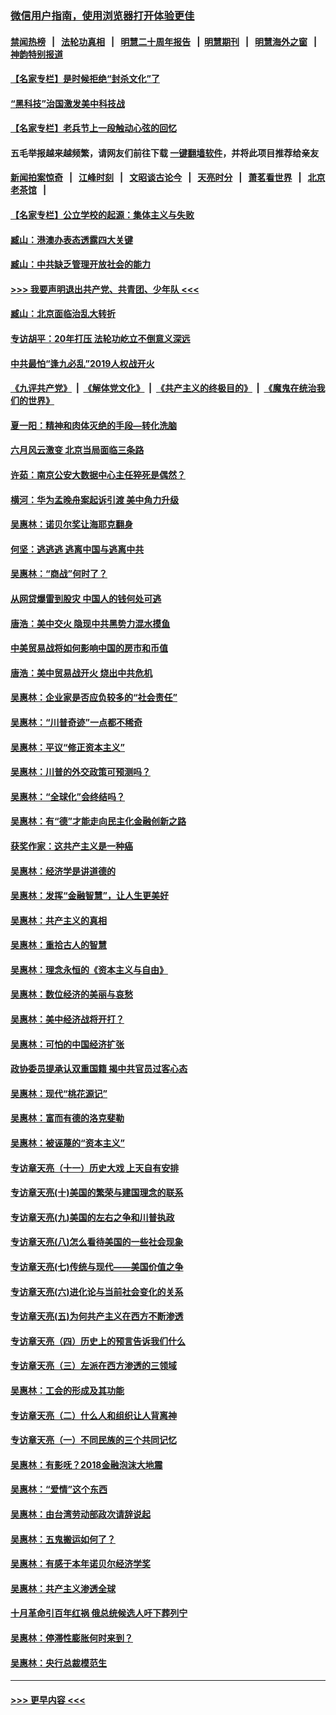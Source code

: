 ### [微信用户指南，使用浏览器打开体验更佳](https://github.com/gfw-breaker/banned-news1/blob/master/indexes/wechat-guide.md?t=0)
#### [禁闻热榜](热点新闻.md?t=0)  &nbsp;&nbsp;|&nbsp;&nbsp; [法轮功真相](https://github.com/gfw-breaker/truth/blob/master/README.md?t=0) &nbsp;&nbsp;|&nbsp;&nbsp; [明慧二十周年报告](https://github.com/gfw-breaker/mh-reports/blob/master/README.md?t=0) &nbsp;&nbsp;|&nbsp;&nbsp;[明慧期刊](https://github.com/gfw-breaker/mh-qikan) &nbsp;&nbsp;|&nbsp;&nbsp; [明慧海外之窗](https://github.com/gfw-breaker/mh-news/blob/master/README.md?t=0) &nbsp;&nbsp;|&nbsp;&nbsp; [神韵特别报道](https://github.com/gfw-breaker/mh-news/blob/master/shenyun.md?t=0)
#### [【名家专栏】是时候拒绝“封杀文化”了](../pages/nsc423/n11814093.md?t=02131055) 
#### [“黑科技”治国激发美中科技战](../pages/nsc423/n11638056.md?t=02131055) 
#### [【名家专栏】老兵节上一段触动心弦的回忆](../pages/nsc423/n11646016.md?t=02131055) 
#### 五毛举报越来越频繁，请网友们前往下载 [一键翻墙软件](https://github.com/gfw-breaker/ssr-accounts)，并将此项目推荐给亲友
#### [新闻拍案惊奇](https://github.com/gfw-breaker/banned-news1/blob/master/pages/link4.md) &nbsp;&nbsp;|&nbsp;&nbsp; [江峰时刻](https://github.com/gfw-breaker/banned-news1/blob/master/pages/link4.md) &nbsp;&nbsp;|&nbsp;&nbsp; [文昭谈古论今](https://github.com/gfw-breaker/banned-news1/blob/master/pages/link4.md) &nbsp;&nbsp;|&nbsp;&nbsp; [天亮时分](https://github.com/gfw-breaker/banned-news1/blob/master/pages/link4.md) &nbsp;&nbsp;|&nbsp;&nbsp; [萧茗看世界](https://github.com/gfw-breaker/banned-news1/blob/master/pages/link4.md) &nbsp;&nbsp;|&nbsp;&nbsp; [北京老茶馆](https://github.com/gfw-breaker/banned-news1/blob/master/pages/link4.md) &nbsp;&nbsp;|&nbsp;&nbsp; 
#### [【名家专栏】公立学校的起源：集体主义与失败](../pages/nsc423/n11601833.md?t=02131055) 
#### [臧山：港澳办表态透露四大关键](../pages/nsc423/n11421628.md?t=02131055) 
#### [臧山：中共缺乏管理开放社会的能力](../pages/nsc423/n11407457.md?t=02131055) 
#### [>>> 我要声明退出共产党、共青团、少年队 <<<](https://github.com/begood0513/goodnews/blob/master/quit/letter.md) 
#### [臧山：北京面临治乱大转折](../pages/nsc423/n11406895.md?t=02131055) 
#### [专访胡平：20年打压 法轮功屹立不倒意义深远](../pages/nsc423/n11398800.md?t=02131055) 
#### [中共最怕“逢九必乱”2019人权战开火](../pages/nsc423/n11385248.md?t=02131055) 
#### [《九评共产党》](https://github.com/begood0513/9ping.md/blob/master/README.md) &nbsp;|&nbsp; [《解体党文化》](../../../../jtdwh.md/blob/master/README.md)  &nbsp;|&nbsp; [《共产主义的终极目的》](../../../../gczydzjmd.md/blob/master/README.md) &nbsp;|&nbsp; [《魔鬼在统治我们的世界》](../../../../mgztzwmdsj.md/blob/master/README.md) 
#### [夏一阳：精神和肉体灭绝的手段—转化洗脑](../pages/nsc423/n11368250.md?t=02131055) 
#### [六月风云激变 北京当局面临三条路](../pages/nsc423/n11313668.md?t=02131055) 
#### [许茹：南京公安大数据中心主任猝死是偶然？](../pages/nsc423/n11064744.md?t=02131055) 
#### [横河：华为孟晚舟案起诉引渡 美中角力升级](../pages/nsc423/n11027230.md?t=02131055) 
#### [吴惠林：诺贝尔奖让海耶克翻身](../pages/nsc423/n10890049.md?t=02131055) 
#### [何坚：逃逃逃 逃离中国与逃离中共](../pages/nsc423/n10592891.md?t=02131055) 
#### [吴惠林：“商战”何时了？](../pages/nsc423/n10573558.md?t=02131055) 
#### [从网贷爆雷到股灾 中国人的钱何处可逃](../pages/nsc423/n10572800.md?t=02131055) 
#### [唐浩：美中交火 隐现中共黑势力混水摸鱼](../pages/nsc423/n10544040.md?t=02131055) 
#### [中美贸易战将如何影响中国的房市和币值](../pages/nsc423/n10543697.md?t=02131055) 
#### [唐浩：美中贸易战开火 烧出中共危机](../pages/nsc423/n10540126.md?t=02131055) 
#### [吴惠林：企业家是否应负较多的“社会责任”](../pages/nsc423/n10535022.md?t=02131055) 
#### [吴惠林：“川普奇迹”一点都不稀奇](../pages/nsc423/n10512808.md?t=02131055) 
#### [吴惠林：平议“修正资本主义”](../pages/nsc423/n10495724.md?t=02131055) 
#### [吴惠林：川普的外交政策可预测吗？](../pages/nsc423/n10462387.md?t=02131055) 
#### [吴惠林：“全球化”会终结吗？](../pages/nsc423/n10452838.md?t=02131055) 
#### [吴惠林：有“德”才能走向民主化金融创新之路](../pages/nsc423/n10432292.md?t=02131055) 
#### [获奖作家：这共产主义是一种癌](../pages/nsc423/n10431541.md?t=02131055) 
#### [吴惠林：经济学是讲道德的](../pages/nsc423/n10398014.md?t=02131055) 
#### [吴惠林：发挥“金融智慧”，让人生更美好](../pages/nsc423/n10375019.md?t=02131055) 
#### [吴惠林：共产主义的真相](../pages/nsc423/n10351394.md?t=02131055) 
#### [吴惠林：重拾古人的智慧](../pages/nsc423/n10337691.md?t=02131055) 
#### [吴惠林：理念永恒的《资本主义与自由》](../pages/nsc423/n10316274.md?t=02131055) 
#### [吴惠林：数位经济的美丽与哀愁](../pages/nsc423/n10292946.md?t=02131055) 
#### [吴惠林：美中经济战将开打？](../pages/nsc423/n10258825.md?t=02131055) 
#### [吴惠林：可怕的中国经济扩张](../pages/nsc423/n10219147.md?t=02131055) 
#### [政协委员提承认双重国籍 揭中共官员过客心态](../pages/nsc423/n10208809.md?t=02131055) 
#### [吴惠林：现代“桃花源记”](../pages/nsc423/n10185234.md?t=02131055) 
#### [吴惠林：富而有德的洛克斐勒](../pages/nsc423/n10142264.md?t=02131055) 
#### [吴惠林：被诬蔑的“资本主义”](../pages/nsc423/n10124816.md?t=02131055) 
#### [专访章天亮（十一）历史大戏 上天自有安排](../pages/nsc423/n10094905.md?t=02131055) 
#### [专访章天亮(十)美国的繁荣与建国理念的联系](../pages/nsc423/n10094899.md?t=02131055) 
#### [专访章天亮(九)美国的左右之争和川普执政](../pages/nsc423/n10094889.md?t=02131055) 
#### [专访章天亮(八)怎么看待美国的一些社会现象](../pages/nsc423/n10094857.md?t=02131055) 
#### [专访章天亮(七)传统与现代——美国价值之争](../pages/nsc423/n10093140.md?t=02131055) 
#### [专访章天亮(六)进化论与当前社会变化的关系](../pages/nsc423/n10092036.md?t=02131055) 
#### [专访章天亮(五)为何共产主义在西方不断渗透](../pages/nsc423/n10083620.md?t=02131055) 
#### [专访章天亮（四）历史上的预言告诉我们什么](../pages/nsc423/n10083606.md?t=02131055) 
#### [专访章天亮（三）左派在西方渗透的三领域](../pages/nsc423/n10081115.md?t=02131055) 
#### [吴惠林：工会的形成及其功能](../pages/nsc423/n10080633.md?t=02131055) 
#### [专访章天亮（二）什么人和组织让人背离神](../pages/nsc423/n10076637.md?t=02131055) 
#### [专访章天亮（一）不同民族的三个共同记忆](../pages/nsc423/n10074188.md?t=02131055) 
#### [吴惠林：有影呒？2018金融泡沫大地震](../pages/nsc423/n10040534.md?t=02131055) 
#### [吴惠林：“爱情”这个东西](../pages/nsc423/n10019423.md?t=02131055) 
#### [吴惠林：由台湾劳动部政次请辞说起](../pages/nsc423/n9979679.md?t=02131055) 
#### [吴惠林：五鬼搬运如何了？](../pages/nsc423/n9925338.md?t=02131055) 
#### [吴惠林：有感于本年诺贝尔经济学奖](../pages/nsc423/n9871883.md?t=02131055) 
#### [吴惠林：共产主义渗透全球](../pages/nsc423/n9812748.md?t=02131055) 
#### [十月革命引百年红祸 俄总统候选人吁下葬列宁](../pages/nsc423/n9810182.md?t=02131055) 
#### [吴惠林：停滞性膨胀何时来到？](../pages/nsc423/n9764136.md?t=02131055) 
#### [吴惠林：央行总裁模范生](../pages/nsc423/n9728134.md?t=02131055) 

----
#### [ >>> 更早内容 <<< ](../indexes/nsc423-earlier.md)
